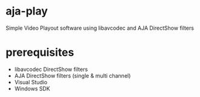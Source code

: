 # aja-play
Simple Video Playout software using libavcodec and AJA DirectShow filters

# prerequisites
- libavcodec DirectShow filters
- AJA DirectShow filters (single & multi channel)
- Visual Studio
- Windows SDK
